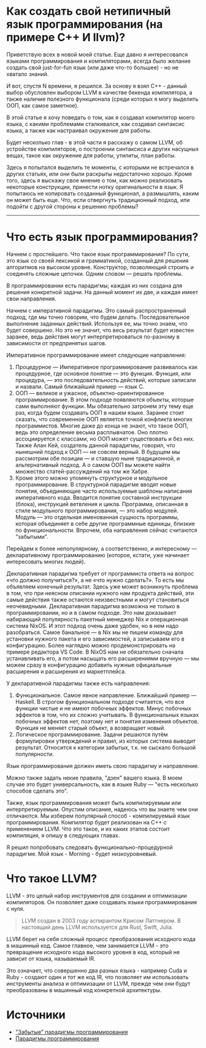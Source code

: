 # Как создать свой нетипичный язык программирования (на примере C++ И llvm)?
Приветствую всех в новой моей статье. Еще давно я интересовался языками программирования и компиляторами, всегда было желание создать свой just-for-fun язык (или даже что-то большее) - но не хватало знаний.

И вот, спустя N времени, я решился. За основу я взял C++ - данный выбор обусловлен выбором LLVM в качестве бекенда компилятора, а также наличие полезного функционала (среди которых я могу выделить ООП, как самое заметное).

В этой статье я хочу поведать о том, как я создавал компилятор моего языка, с какими проблемами сталкивался, как создавал синтаксис языка, а также как настраивал окружение для работы.

Будет несколько глав - в этой части я расскажу о самом LLVM, об устройстве компиляторов, о построении синтаксиса и других насущных вещах, такое как окружение для работы, утилиты, план работы.

Здесь я попытался выделить те моменты, с которыми не встречался в других статьях, или они были раскрыты недостаточно хорошо. Кроме того, здесь я выскажу свое мнение о том, как можно реализовать некоторые конструкции, принести нотку оригинальности в язык. Я попытаюсь не копировать созданный функционал, а размышлять, каким он может быть еще. Что, если отвергнуть традиционный подход, или подойти с другой стороны к решению проблемы?

---

# Что есть язык программирования?
Начнем с простейшего. Что такое язык программирования? По сути, это язык со своей лексикой и грамматикой, созданный для решения алгоритмов на высоком уровне. Конструктор, позволяющий строить и соединять сложные цепочки. Одним словом — решать проблемы.

В программировании есть парадигмы; каждая из них создана для решения конкретной задачи. На данный момент их две, и каждая имеет свои направления.

Начнем с императивной парадигмы. Это самый распространенный подход, где мы точно говорим, что будем делать. Последовательное выполнение заданных действий. Используя ее, мы точно знаем, что будет совершено. Но это не значит, что весь результат будет известен заранее, ведь действия могут интерпретироваться по-разному в зависимости от предпринятых шагов.

Императивное программирование имеет следующие направления:

1. Процедурное — Императивное программирование развивалось как процедурное, где основное понятие — это функция. Функция, или процедура, — это последовательность действий, которые записали и назвали. Самый ближайший пример — язык C.
2. ООП — великое и ужасное, объектно-ориентированное программирование. В этом подходе появляются объекты, которые сами выполняют функции. Мы обязательно затронем эту тему еще раз, когда будем создавать ООП в нашем языке. Заранее стоит сказать, что современное ООП является точкой конфликта многих программистов. Многие даже до конца не знают, что такое ООП, ведь это определение весьма расплывчатое. Оно плотно ассоциируется с классами, но ООП может существовать и без них. Также Алан Кей, создатель данной парадигмы, говорил, что нынешний подход к ООП — не совсем верный. В будущем мы рассмотрим обе позиции — и ставшую ныне традиционной, и альтернативный подход. А о самом ООП вы можете найти множество статей-рассуждений на том же Хабре.
3. Кроме этого можно упомянуть структурное и модульное программирование. В структурной парадигме вводят новые понятия, объединяющие часто используемые шаблоны написания императивного кода. Вводится понятие составной инструкции (блока), инструкций ветвления и цикла. Программа, описанная в стиле модульного программирования, — это набор модулей. Модуль — это отдельная именованная сущность программы, которая объединяет в себе другие программные единицы, близкие по функциональности. Впрочем, оба направления сейчас считаются "забытыми".

Перейдем к более непопулярному, а соответственно, и интересному — декларативному программированию (которое, кстати, уже начинает интересовать многих людей).

Декларативная парадигма требует от программиста ответа на вопрос «что должно получиться?», а не «что нужно сделать?». То есть мы объявляем конечный результат. Здесь уже может возникнуть проблема в том, что при неясном описании нужного нам продукта действий, эти самые действия также остаются неизвестными и могут становиться неочевидными. Декларативная парадигма возможна не только в программировании, но и в самом подходе. Это нам доказывает набирающий популярность пакетный менеджер Nix и операционная система NixOS. И этот подход очень даже удобен, но в нем надо разобраться. Самое банальное — в Nix мы не пишем команду для установки нужного пакета и его зависимостей, а записываем его в конфигурацию. Более наглядно можно продемонстрировать на примере редактора VS Code. В NixOS нам не обязательно сначала устанавливать его, а потом насыщать его расширениями вручную — мы можем сразу в конфигурацию добавить нужные официальные расширения и расширения из маркетплейса.

У декларативной парадигмы также есть направления:

1. Функциональное. Самое явное направление. Ближайший пример — Haskell. В строгом функциональном подходе считается, что все функции чистые и не имеют побочных эффектов. Минус побочных эффектов в том, что их сложно учитывать. В функциональных языках побочных эффектов нет, поэтому нет и понятия изменения объектов. Функция не меняет старый объект, а возвращает новый.
2. Логическое программирование. Задачи решаются путём формулировки утверждений и правил, из которых система выводит результат. Относится к категории забытых, т.к. не сыскало большой популярности.

Язык программирования должен иметь свою парадигму и направление.

Можно также задать некие правила, "дзен" вашего языка. В моем случае это будет универсальность, как в языке Ruby — "есть несколько способов сделать это".

Также, язык программирования может быть компилируемым или интерпретируемым. Опустим описание, надеюсь что вы знаете чем они отличаются. Мы изберем популярный способ - компилируемый язык программирования. Компилятор будет реализован на C++ с применением LLVM. Что это такое, и их каких этапов состоит компиляция, я опишу в следующих главах.

Я решил попробовать следовать функционально-процедурной парадигме. Мой язык - Morning - будет низкоуровневый.

# Что такое LLVM?
LLVM - это целый набор инструментов для создании и оптимизации компиляторов. Он позволяет даже создавать языки программирования с нуля.

 > LLVM создан в 2003 году аспирантом Крисом Латтнером. В настоящий день LLVM используется для Rust, Swift, Julia.

LLVM берет на себя сложный процесс преобразования исходного кода в машинный код. Самое главное, чем занимается LLVM - это превращение исходного кода высокого уровня в код, который не зависит от языка, называемый IR.

Это означает, что совершенно два разных языка - например Cuda и Ruby - создают один и тот же код IR, что позволяет им использовать инструменты анализа и оптимизации от LLVM, прежде чем они будут преобразованы в машинный код конкретной архитектуры.

# Источники

 + ["Забытые" парадигмы программирования](https://habr.com/ru/articles/223253/)
 + [Парадигмы программирования](https://practicum.yandex.ru/blog/paradigmy-programmirovaniya/)
